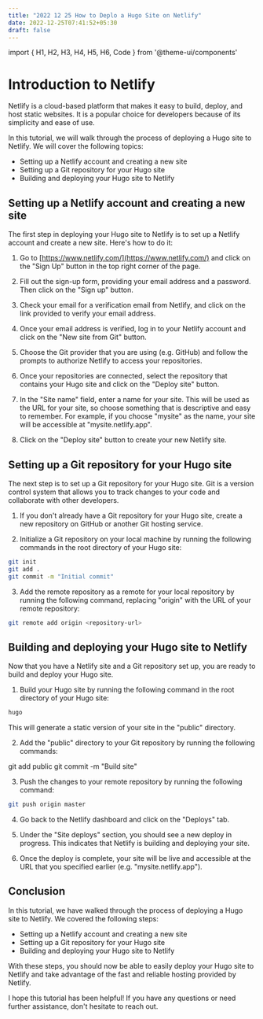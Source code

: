 ```yaml
---
title: "2022 12 25 How to Deplo a Hugo Site on Netlify"
date: 2022-12-25T07:41:52+05:30
draft: false
---
```



import { H1, H2, H3, H4, H5, H6, Code } from '@theme-ui/components'

# Introduction to Netlify

Netlify is a cloud-based platform that makes it easy to build, deploy, and host static websites. It is a popular choice for developers because of its simplicity and ease of use.

In this tutorial, we will walk through the process of deploying a Hugo site to Netlify. We will cover the following topics:

- Setting up a Netlify account and creating a new site
- Setting up a Git repository for your Hugo site
- Building and deploying your Hugo site to Netlify

## Setting up a Netlify account and creating a new site

The first step in deploying your Hugo site to Netlify is to set up a Netlify account and create a new site. Here's how to do it:

1. Go to [https://www.netlify.com/](https://www.netlify.com/) and click on the "Sign Up" button in the top right corner of the page.

2. Fill out the sign-up form, providing your email address and a password. Then click on the "Sign up" button.

3. Check your email for a verification email from Netlify, and click on the link provided to verify your email address.

4. Once your email address is verified, log in to your Netlify account and click on the "New site from Git" button.

5. Choose the Git provider that you are using (e.g. GitHub) and follow the prompts to authorize Netlify to access your repositories.

6. Once your repositories are connected, select the repository that contains your Hugo site and click on the "Deploy site" button.

7. In the "Site name" field, enter a name for your site. This will be used as the URL for your site, so choose something that is descriptive and easy to remember. For example, if you choose "mysite" as the name, your site will be accessible at "mysite.netlify.app".

8. Click on the "Deploy site" button to create your new Netlify site.

## Setting up a Git repository for your Hugo site

The next step is to set up a Git repository for your Hugo site. Git is a version control system that allows you to track changes to your code and collaborate with other developers.

1. If you don't already have a Git repository for your Hugo site, create a new repository on GitHub or another Git hosting service.

2. Initialize a Git repository on your local machine by running the following commands in the root directory of your Hugo site:

```bash
git init
git add .
git commit -m "Initial commit"
```


3. Add the remote repository as a remote for your local repository by running the following command, replacing "origin" with the URL of your remote repository:


```bash 
git remote add origin <repository-url>
```


## Building and deploying your Hugo site to Netlify

Now that you have a Netlify site and a Git repository set up, you are ready to build and deploy your Hugo site.

1. Build your Hugo site by running the following command in the root directory of your Hugo site:

```bash
hugo
```


This will generate a static version of your site in the "public" directory.

2. Add the "public" directory to your Git repository by running the following commands:

git add public
git commit -m "Build site"


3. Push the changes to your remote repository by running the following command:

```bash
git push origin master
```

4. Go back to the Netlify dashboard and click on the "Deploys" tab.

5. Under the "Site deploys" section, you should see a new deploy in progress. This indicates that Netlify is building and deploying your site.

6. Once the deploy is complete, your site will be live and accessible at the URL that you specified earlier (e.g. "mysite.netlify.app").

## Conclusion

In this tutorial, we have walked through the process of deploying a Hugo site to Netlify. We covered the following steps:

- Setting up a Netlify account and creating a new site
- Setting up a Git repository for your Hugo site
- Building and deploying your Hugo site to Netlify

With these steps, you should now be able to easily deploy your Hugo site to Netlify and take advantage of the fast and reliable hosting provided by Netlify.

I hope this tutorial has been helpful! If you have any questions or need further assistance, don't hesitate to reach out.

